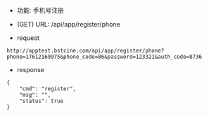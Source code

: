 * 功能: 手机号注册

* (GET) URL: /api/app/register/phone

* request

```
http://apptest.bstcine.com/api/app/register/phone?phone=17612169975&phone_code=86&password=123321&auth_code=8736
```

* response
```
{
    "cmd": "register",
    "msg": "",
    "status": true
}
```
